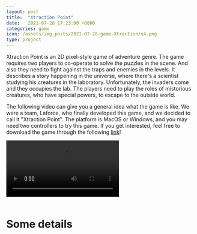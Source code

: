```yaml
---
layout: post
title:  "Xtraction Point"
date:   2021-07-28 17:23:00 +0800
categories: game
icon: /assets/img_posts/2021-07-28-game-Xtraction/x4.png
type: project
---
```

Xtraction Point is an 2D pixel-style game of adventure genre. The game requires two players to co-operate to solve the puzzles in the scene. And also they need to fight against the traps and enemies in the levels. It describes a story happening in the universe, where there's a scientist studying his creatures in the laboratory. Unfortunately, the invaders come and they occupies the lab. The players need to play the roles of mistorious creatures, who have special powers, to escape to the outside world.



The following video can give you a general idea what the game is like. We were a team, Laforce, who finally developed this game, and we decided to call it "Xtraction Point". The platform is MacOS or Windows, and you may need two controllers to try this game. If you get interested, feel free to download the game through the following [link](https://www.indiedb.com/downloads/mirror/186354/123/cb2cbfa9f70d9fb059181683af2be904/?referer=https%3A%2F%2Fwww.indiedb.com%2Fgames%2Fxtraction-point)!

<div class="home">
  <video class="youtube-item" controls>
    <source src="https://www.indiedb.com/downloads/mirror/186368/121/d50c510e47af44d0b4a7b16b349583fc/?referer=https%3A%2F%2Fwww.indiedb.com%2Fgames%2Fxtraction-point" type="video/mp4">
  </video>
</div>

<br>

# Some details

